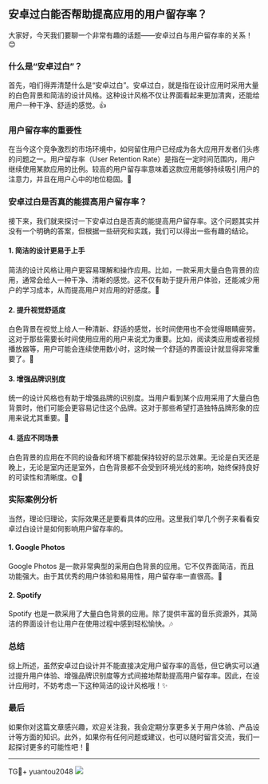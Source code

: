 ## 安卓过白能否帮助提高应用的用户留存率？

大家好，今天我们要聊一个非常有趣的话题——安卓过白与用户留存率的关系！😊

### 什么是“安卓过白”？

首先，咱们得弄清楚什么是“安卓过白”。安卓过白，就是指在设计应用时采用大量的白色背景和简洁的设计风格。这种设计风格不仅让界面看起来更加清爽，还能给用户一种干净、舒适的感觉。👍

### 用户留存率的重要性

在当今这个竞争激烈的市场环境中，如何留住用户已经成为各大应用开发者们头疼的问题之一。用户留存率（User Retention Rate）是指在一定时间范围内，用户继续使用某款应用的比例。较高的用户留存率意味着这款应用能够持续吸引用户的注意力，并且在用户心中的地位稳固。🎈

### 安卓过白是否真的能提高用户留存率？

接下来，我们就来探讨一下安卓过白是否真的能提高用户留存率。这个问题其实并没有一个明确的答案，但根据一些研究和实践，我们可以得出一些有趣的结论。

#### 1. 简洁的设计更易于上手

简洁的设计风格让用户更容易理解和操作应用。比如，一款采用大量白色背景的应用，通常会给人一种干净、清晰的感觉。这不仅有助于提升用户体验，还能减少用户的学习成本，从而提高用户对应用的好感度。🌟

#### 2. 提升视觉舒适度

白色背景在视觉上给人一种清新、舒适的感觉，长时间使用也不会觉得眼睛疲劳。这对于那些需要长时间使用应用的用户来说尤为重要。比如，阅读类应用或者视频播放器等，用户可能会连续使用数小时，这时候一个舒适的界面设计就显得非常重要了。👀

#### 3. 增强品牌识别度

统一的设计风格也有助于增强品牌的识别度。当用户看到某个应用采用了大量白色背景时，他们可能会更容易记住这个品牌。这对于那些希望打造独特品牌形象的应用来说尤其重要。🌈

#### 4. 适应不同场景

白色背景的应用在不同的设备和环境下都能保持较好的显示效果。无论是白天还是晚上，无论是室内还是室外，白色背景都不会受到环境光线的影响，始终保持良好的可读性和清晰度。🌞🌙

### 实际案例分析

当然，理论归理论，实际效果还是要看具体的应用。这里我们举几个例子来看看安卓过白设计是如何影响用户留存率的。

#### 1. Google Photos

Google Photos 是一款非常典型的采用白色背景的应用。它不仅界面简洁，而且功能强大。由于其优秀的用户体验和易用性，用户留存率一直很高。📸

#### 2. Spotify

Spotify 也是一款采用了大量白色背景的应用。除了提供丰富的音乐资源外，其简洁的界面设计也让用户在使用过程中感到轻松愉快。🎶

### 总结

综上所述，虽然安卓过白设计并不能直接决定用户留存率的高低，但它确实可以通过提升用户体验、增强品牌识别度等方式间接地帮助提高用户留存率。因此，在设计应用时，不妨考虑一下这种简洁的设计风格哦！✨

### 最后

如果你对这篇文章感兴趣，欢迎关注我，我会定期分享更多关于用户体验、产品设计等方面的知识。此外，如果你有任何问题或建议，也可以随时留言交流，我们一起探讨更多的可能性吧！💬

---

TG💪+ yuantou2048  ![](https://github.com/user-attachments/assets/cf57a8bb-a08e-43c1-ad82-039f33c64200)
